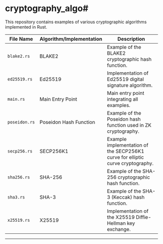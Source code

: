# cryptography_algo# 

This repository contains examples of various cryptographic algorithms implemented in Rust.

| File Name       | Algorithm/Implementation         | Description                                  |
|-----------------|---------------------------------|----------------------------------------------|
| `blake2.rs`     | BLAKE2                          | Example of the BLAKE2 cryptographic hash function. |
| `ed25519.rs`    | Ed25519                         | Implementation of Ed25519 digital signature algorithm. |
| `main.rs`       | Main Entry Point                | Main entry point integrating all examples.   |
| `poseidon.rs`   | Poseidon Hash Function          | Example of the Poseidon hash function used in ZK cryptography. |
| `secp256.rs`    | SECP256K1                       | Example implementation of the SECP256K1 curve for elliptic curve cryptography. |
| `sha256.rs`     | SHA-256                         | Example of the SHA-256 cryptographic hash function. |
| `sha3.rs`       | SHA-3                          | Example of the SHA-3 (Keccak) hash function. |
| `x25519.rs`     | X25519                          | Implementation of the X25519 Diffie-Hellman key exchange. |

---

